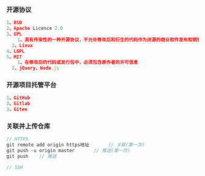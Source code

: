 ### 开源协议

```javascript
1、BSD
2、Apache Licence 2.0
3、GPL
	1、具有传染性的一种开源协议，不允许修改后和衍生的代码作为闭源的商业软件发布和销售、
  2、Linux
4、LGPL
5、MIT
	1、在修改后的代码或发行包中，必须包含原作者的许可信息
  2、jQuery、Node.js
```

### 开源项目托管平台

```javascript
1、GitHub
2、Gitlab
3、Gitee
```

### 关联并上传仓库

```javascript
// HTTPS
git remote add origin https地址		// 关联(第一次)
git push -u origin master		// 推送(第一次)
git push	// 推送

// SSH

```

